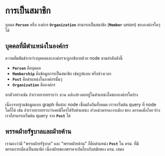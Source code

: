 # การเป็นสมาชิก

บุลคล **`Person`** หรือ องค์กร **`Organization`** สามารถเป็นสมาชิก (**`Member`** union) ขององค์กรใดๆ ได้

## บุคคลที่มีตำแหน่งในองค์กร

ความสัมพันธ์ระหว่างบุคคลและองค์กรจะถูกอธิบายด้วย node ตามลำดับดังนี้

- **`Person`** คือบุคคล
- **`Membership`** คือข้อมูลการเป็นสมาชิก เช่นรูปแบบ หรือช่วงเวลา
- **`Post`** คือตำแหน่งในองค์กรนั้นๆ
- **`Organization`** คือองค์กร

ยกตัวอย่างเช่น ถ้าเราอยากทราบว่า _ชวน หลีกภัย_ เคยอยู่ในตำแหน่งใดขององค์กรใดบ้าง

<QueryGraph query="query People($where: PersonWhere) { people(where: $where) { id firstname lastname memberships { id label start_date end_date posts { id role organizations { id name classification } } } } }" :variables='{ "where": { "id_EQ": "ชวน-หลีกภัย" } }'></QueryGraph>

เนื่องจากฐานข้อมูลแบบ graph ที่แต่ละ node เชื่อมถึงกันทั้งหมด เราจะเริ่มต้น query ที่ node ใดก็ได้ เช่น ถ้าเราอยากทราบว่าเคยมีใครได้รับตำแหน่ง _หัวหน้าพรรคการเมือง_ ของ _พรรคเพื่อไทย_ บ้าง เราก็สามารถเริ่มต้น query จาก **`Post`** ได้

<QueryGraph query="query Posts($where: PostWhere) { posts(where: $where) { id role organizations { id name } memberships { id start_date end_date members { ... on Person { id firstname lastname } } } } }
" :variables='{ "where": { "role_EQ": "หัวหน้าพรรคการเมือง", "organizations_SOME": { "id_EQ": "พรรคเพื่อไทย" } } }'></QueryGraph>

## พรรคฝ่ายรัฐบาลและฝ่ายค้าน

เรามองว่ามี "พรรคฝ่ายรัฐบาล" และ "พรรคฝ่ายค้าน" ก็คือตำแหน่ง **`Post`** ใน ครม. ที่มีพรรคการเมืองเป็นสมาชิก เนื่องฝ่ายของพรรคจะยึดโยงกับสมัยของ ครม. เสมอ

<QueryGraph query="query Organizations($where: OrganizationWhere, $postsWhere2: PostWhere) { organizations(where: $where) { id name posts(where: $postsWhere2) { id role memberships { id start_date end_date members { ... on Organization { id name } } } } } }" :variables='{ "where": { "id_EQ": "คณะรัฐมนตรี-63" }, "postsWhere2": { "role_STARTS_WITH": "พรรคฝ่าย" } }'></QueryGraph>
